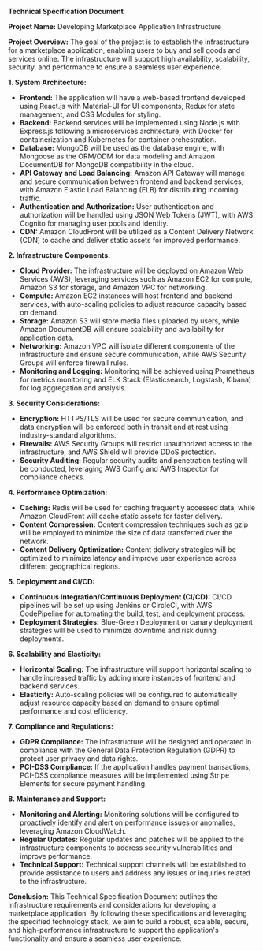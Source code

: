 **Technical Specification Document**

**Project Name:** Developing Marketplace Application Infrastructure

**Project Overview:**
The goal of the project is to establish the infrastructure for a marketplace application, enabling users to buy and sell goods and services online. The infrastructure will support high availability, scalability, security, and performance to ensure a seamless user experience.

**1. System Architecture:**
   - **Frontend:** The application will have a web-based frontend developed using React.js with Material-UI for UI components, Redux for state management, and CSS Modules for styling.
   - **Backend:** Backend services will be implemented using Node.js with Express.js following a microservices architecture, with Docker for containerization and Kubernetes for container orchestration.
   - **Database:** MongoDB will be used as the database engine, with Mongoose as the ORM/ODM for data modeling and Amazon DocumentDB for MongoDB compatibility in the cloud.
   - **API Gateway and Load Balancing:** Amazon API Gateway will manage and secure communication between frontend and backend services, with Amazon Elastic Load Balancing (ELB) for distributing incoming traffic.
   - **Authentication and Authorization:** User authentication and authorization will be handled using JSON Web Tokens (JWT), with AWS Cognito for managing user pools and identity.
   - **CDN:** Amazon CloudFront will be utilized as a Content Delivery Network (CDN) to cache and deliver static assets for improved performance.

**2. Infrastructure Components:**
   - **Cloud Provider:** The infrastructure will be deployed on Amazon Web Services (AWS), leveraging services such as Amazon EC2 for compute, Amazon S3 for storage, and Amazon VPC for networking.
   - **Compute:** Amazon EC2 instances will host frontend and backend services, with auto-scaling policies to adjust resource capacity based on demand.
   - **Storage:** Amazon S3 will store media files uploaded by users, while Amazon DocumentDB will ensure scalability and availability for application data.
   - **Networking:** Amazon VPC will isolate different components of the infrastructure and ensure secure communication, while AWS Security Groups will enforce firewall rules.
   - **Monitoring and Logging:** Monitoring will be achieved using Prometheus for metrics monitoring and ELK Stack (Elasticsearch, Logstash, Kibana) for log aggregation and analysis.

**3. Security Considerations:**
   - **Encryption:** HTTPS/TLS will be used for secure communication, and data encryption will be enforced both in transit and at rest using industry-standard algorithms.
   - **Firewalls:** AWS Security Groups will restrict unauthorized access to the infrastructure, and AWS Shield will provide DDoS protection.
   - **Security Auditing:** Regular security audits and penetration testing will be conducted, leveraging AWS Config and AWS Inspector for compliance checks.

**4. Performance Optimization:**
   - **Caching:** Redis will be used for caching frequently accessed data, while Amazon CloudFront will cache static assets for faster delivery.
   - **Content Compression:** Content compression techniques such as gzip will be employed to minimize the size of data transferred over the network.
   - **Content Delivery Optimization:** Content delivery strategies will be optimized to minimize latency and improve user experience across different geographical regions.

**5. Deployment and CI/CD:**
   - **Continuous Integration/Continuous Deployment (CI/CD):** CI/CD pipelines will be set up using Jenkins or CircleCI, with AWS CodePipeline for automating the build, test, and deployment process.
   - **Deployment Strategies:** Blue-Green Deployment or canary deployment strategies will be used to minimize downtime and risk during deployments.

**6. Scalability and Elasticity:**
   - **Horizontal Scaling:** The infrastructure will support horizontal scaling to handle increased traffic by adding more instances of frontend and backend services.
   - **Elasticity:** Auto-scaling policies will be configured to automatically adjust resource capacity based on demand to ensure optimal performance and cost efficiency.

**7. Compliance and Regulations:**
   - **GDPR Compliance:** The infrastructure will be designed and operated in compliance with the General Data Protection Regulation (GDPR) to protect user privacy and data rights.
   - **PCI-DSS Compliance:** If the application handles payment transactions, PCI-DSS compliance measures will be implemented using Stripe Elements for secure payment handling.

**8. Maintenance and Support:**
   - **Monitoring and Alerting:** Monitoring solutions will be configured to proactively identify and alert on performance issues or anomalies, leveraging Amazon CloudWatch.
   - **Regular Updates:** Regular updates and patches will be applied to the infrastructure components to address security vulnerabilities and improve performance.
   - **Technical Support:** Technical support channels will be established to provide assistance to users and address any issues or inquiries related to the infrastructure.

**Conclusion:**
This Technical Specification Document outlines the infrastructure requirements and considerations for developing a marketplace application. By following these specifications and leveraging the specified technology stack, we aim to build a robust, scalable, secure, and high-performance infrastructure to support the application's functionality and ensure a seamless user experience.
